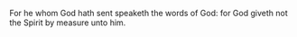 For he whom God hath sent speaketh the words of God: for God giveth not the Spirit by measure unto him.
